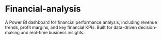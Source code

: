 # Financial-analysis
A Power BI dashboard for financial performance analysis, including revenue trends, profit margins, and key financial KPIs. Built for data-driven decision-making and real-time business insights.
